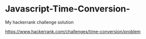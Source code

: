 # Javascript-Time-Conversion-
My hackerrank challenge solution

https://www.hackerrank.com/challenges/time-conversion/problem
